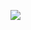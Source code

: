 [![](https://github.com/fiji/Bug_Submitter/actions/workflows/build-main.yml/badge.svg)](https://github.com/fiji/Bug_Submitter/actions/workflows/build-main.yml)

